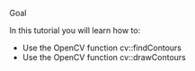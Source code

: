 Goal

In this tutorial you will learn how to:

* Use the OpenCV function cv::findContours
* Use the OpenCV function cv::drawContours